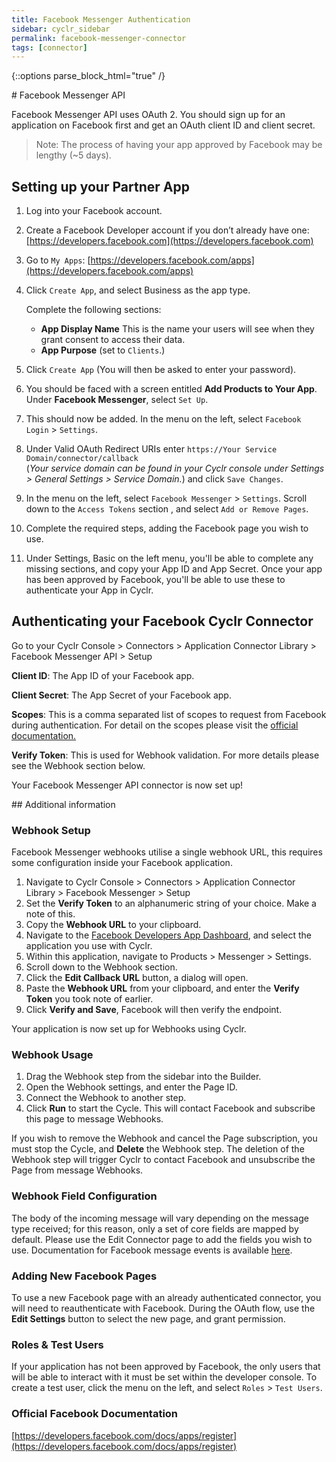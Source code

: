 ```yaml
---
title: Facebook Messenger Authentication
sidebar: cyclr_sidebar
permalink: facebook-messenger-connector
tags: [connector]
---
```

{::options parse_block_html="true" /}
<section class="card">
# Facebook Messenger API


Facebook Messenger API uses OAuth 2. You should sign up for an application on Facebook first and get an OAuth client ID and client secret.

> Note: The process of having your app approved by Facebook may be lengthy (~5 days).

Setting up your Partner App
-------------
1. Log into your Facebook account.
2. Create a Facebook Developer account if you don’t already have one: [https://developers.facebook.com](https://developers.facebook.com)
3. Go to ``My Apps``: [https://developers.facebook.com/apps](https://developers.facebook.com/apps)
4. Click ``Create App``, and select Business as the app type.

    Complete the following sections:

    * **App Display Name** This is the name your users will see when they grant consent to access their data.
    * **App Purpose** (set to ``Clients``.)

5. Click ``Create App`` (You will then be asked to enter your password).
6. You should be faced with a screen entitled **Add Products to Your App**. Under **Facebook Messenger**, select ``Set Up``.
7. This should now be added.  In the menu on the left, select ``Facebook Login`` > ``Settings``.
8. Under Valid OAuth Redirect URIs enter ``https://Your Service Domain/connector/callback``<br>
(_Your service domain can be found in your Cyclr console under Settings > General Settings > Service Domain._) and click ``Save Changes``.
9. In the menu on the left, select ``Facebook Messenger`` > ``Settings``. Scroll down to the ``Access Tokens`` section , and select ``Add or Remove Pages``. 
10. Complete the required steps, adding the Facebook page you wish to use.
11. Under Settings, Basic on the left menu, you'll be able to complete any missing sections, and copy your App ID and App Secret.  Once your app has been approved by Facebook, you'll be able to use these to authenticate your App in Cyclr.


Authenticating your Facebook Cyclr Connector
--------------

Go to your Cyclr Console > Connectors > Application Connector Library > Facebook Messenger API > Setup

**Client ID**: The App ID of your Facebook app.

**Client Secret**: The App Secret of your Facebook app.

**Scopes**: This is a comma separated list of scopes to request from Facebook during authentication.  For detail on the scopes please visit the [official documentation.](https://developers.facebook.com/docs/permissions/reference/)

**Verify Token**: This is used for Webhook validation. For more details please see the Webhook section below.

Your Facebook Messenger API connector is now set up! 

</section>
<section class="card">
## Additional information

### Webhook Setup

Facebook Messenger webhooks utilise a single webhook URL, this requires some configuration inside your Facebook application.

1. Navigate to Cyclr Console > Connectors > Application Connector Library > Facebook Messenger > Setup
2. Set the **Verify Token** to an alphanumeric string of your choice. Make a note of this.
3. Copy the **Webhook URL** to your clipboard.
4. Navigate to the [Facebook Developers App Dashboard](https://developers.facebook.com/apps), and select the application you use with Cyclr.
5. Within this application, navigate to Products > Messenger > Settings.
6. Scroll down to the Webhook section.
7. Click the **Edit Callback URL** button, a dialog will open.
8. Paste the **Webhook URL** from your clipboard, and enter the **Verify Token** you took note of earlier.
9. Click **Verify and Save**, Facebook will then verify the endpoint.

Your application is now set up for Webhooks using Cyclr.

### Webhook Usage

1. Drag the Webhook step from the sidebar into the Builder.
2. Open the Webhook settings, and enter the Page ID.
3. Connect the Webhook to another step.
4. Click **Run** to start the Cycle. This will contact Facebook and subscribe this page to message Webhooks.

If you wish to remove the Webhook and cancel the Page subscription, you must stop the Cycle, and **Delete** the Webhook step. 
The deletion of the Webhook step will trigger Cyclr to contact Facebook and unsubscribe the Page from message Webhooks.

### Webhook Field Configuration

The body of the incoming message will vary depending on the message type received; for this reason, only a set of core fields are mapped by default.
Please use the Edit Connector page to add the fields you wish to use. Documentation for Facebook message events is available [here](https://developers.facebook.com/docs/messenger-platform/reference/webhook-events/messages).

### Adding New Facebook Pages

To use a new Facebook page with an already authenticated connector, you will need to reauthenticate with Facebook.
During the OAuth flow, use the **Edit Settings** button to select the new page, and grant permission.

### Roles & Test Users

If your application has not been approved by Facebook, the only users that will be able to interact with it must be set within the developer console. To create a test user, click the menu on the left, and select ``Roles`` > ``Test Users``.

### Official Facebook Documentation

[https://developers.facebook.com/docs/apps/register](https://developers.facebook.com/docs/apps/register)

</section>
